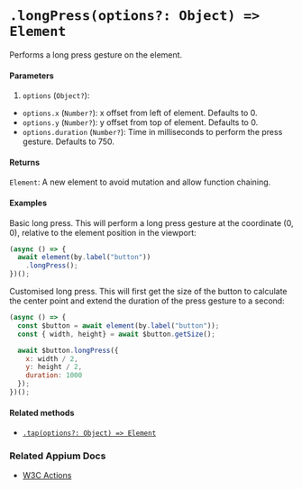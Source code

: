 # `.longPress(options?: Object) => Element`

Performs a long press gesture on the element.

#### Parameters

1. `options` (`Object?`):
  - `options.x` (`Number?`): x offset from left of element. Defaults to 0.
  - `options.y` (`Number?`): y offset from top of element. Defaults to 0.
  - `options.duration` (`Number?`): Time in milliseconds to perform the press gesture. Defaults to 750.

#### Returns

`Element`: A new element to avoid mutation and allow function chaining.

#### Examples

Basic long press. This will perform a long press gesture at the coordinate (0, 0), relative to the element position in the viewport:

```javascript
(async () => {
  await element(by.label("button"))
    .longPress();
})();
```

Customised long press. This will first get the size of the button to calculate the center point and extend the duration of the press gesture to a second:

```javascript
(async () => {
  const $button = await element(by.label("button"));
  const { width, height} = await $button.getSize();

  await $button.longPress({
    x: width / 2,
    y: height / 2,
    duration: 1000
  });
})();
```

#### Related methods

- [`.tap(options?: Object) => Element`](./tap.md)

### Related Appium Docs

- [W3C Actions](http://appium.io/docs/en/commands/interactions/actions/)